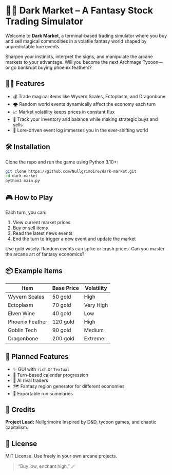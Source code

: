 # 🧛‍♂️ Dark Market – A Fantasy Stock Trading Simulator

Welcome to **Dark Market**, a terminal-based trading simulator where you buy and sell magical commodities in a volatile fantasy world shaped by unpredictable lore events.

Sharpen your instincts, interpret the signs, and manipulate the arcane markets to your advantage. Will you become the next Archmage Tycoon—or go bankrupt buying phoenix feathers?

## 🧙‍♂️ Features

- 💰 Trade magical items like Wyvern Scales, Ectoplasm, and Dragonbone
- 🌪️ Random world events dynamically affect the economy each turn
- 📈 Market volatility keeps prices in constant flux
- 🧾 Track your inventory and balance while making strategic buys and sells
- 📜 Lore-driven event log immerses you in the ever-shifting world

## 🛠️ Installation

Clone the repo and run the game using Python 3.10+:

```bash
git clone https://github.com/Nullgrimoire/dark-market.git
cd dark-market
python3 main.py
```

## 🎮 How to Play

Each turn, you can:

1. View current market prices
2. Buy or sell items
3. Read the latest news events
4. End the turn to trigger a new event and update the market

Use gold wisely. Random events can spike or crash prices. Can you master the arcane art of fantasy economics?

## 📦 Example Items

| Item             | Base Price | Volatility |
|------------------|------------|------------|
| Wyvern Scales    | 50 gold    | High       |
| Ectoplasm        | 70 gold    | Very High  |
| Elven Wine       | 40 gold    | Low        |
| Phoenix Feather  | 120 gold   | High       |
| Goblin Tech      | 90 gold    | Medium     |
| Dragonbone       | 200 gold   | Extreme    |

## 🔮 Planned Features

- ✨ GUI with `rich` or `Textual`
- 📅 Turn-based calendar progression
- 🧠 AI rival traders
- 🗺️ Fantasy region generator for different economies
- 🧾 Exportable run summaries

## 👑 Credits

**Project Lead:** Nullgrimoire
Inspired by D&D, tycoon games, and chaotic capitalism.

## 📜 License

MIT License. Use freely in your own arcane projects.

> “Buy low, enchant high.” 🪄
